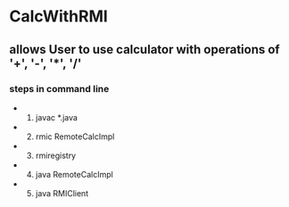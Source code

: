 # CalcWithRMI
## allows User to use calculator with operations of '+', '-', '*', '/' 
### steps in command line
+ 1. javac *.java
+ 2. rmic RemoteCalcImpl
+ 3. rmiregistry
+ 4. java RemoteCalcImpl
+ 5. java RMIClient
